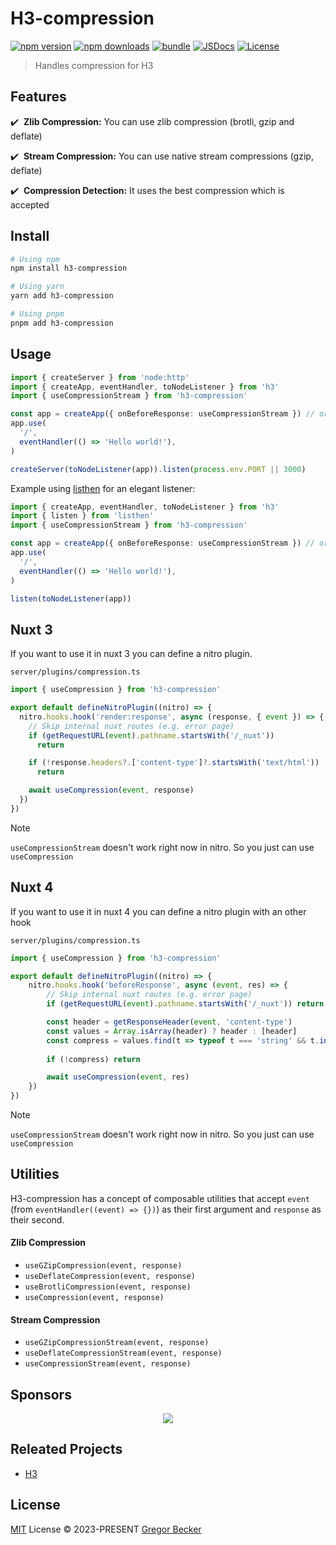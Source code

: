 # H3-compression

[![npm version][npm-version-src]][npm-version-href]
[![npm downloads][npm-downloads-src]][npm-downloads-href]
[![bundle][bundle-src]][bundle-href]
[![JSDocs][jsdocs-src]][jsdocs-href]
[![License][license-src]][license-href]

> Handles compression for H3

## Features

✔️ &nbsp;**Zlib Compression:** You can use zlib compression (brotli, gzip and deflate)

✔️ &nbsp;**Stream Compression:** You can use native stream compressions (gzip, deflate)

✔️ &nbsp;**Compression Detection:** It uses the best compression which is accepted



## Install

```bash
# Using npm
npm install h3-compression

# Using yarn
yarn add h3-compression

# Using pnpm
pnpm add h3-compression
```

## Usage

```ts
import { createServer } from 'node:http'
import { createApp, eventHandler, toNodeListener } from 'h3'
import { useCompressionStream } from 'h3-compression'

const app = createApp({ onBeforeResponse: useCompressionStream }) // or { onBeforeResponse: useCompression }
app.use(
  '/',
  eventHandler(() => 'Hello world!'),
)

createServer(toNodeListener(app)).listen(process.env.PORT || 3000)
```

Example using <a href="https://github.com/unjs/listhen">listhen</a> for an elegant listener:

```ts
import { createApp, eventHandler, toNodeListener } from 'h3'
import { listen } from 'listhen'
import { useCompressionStream } from 'h3-compression'

const app = createApp({ onBeforeResponse: useCompressionStream }) // or { onBeforeResponse: useCompression }
app.use(
  '/',
  eventHandler(() => 'Hello world!'),
)

listen(toNodeListener(app))
```

## Nuxt 3

If you want to use it in nuxt 3 you can define a nitro plugin.

`server/plugins/compression.ts`
````ts
import { useCompression } from 'h3-compression'

export default defineNitroPlugin((nitro) => {
  nitro.hooks.hook('render:response', async (response, { event }) => {
    // Skip internal nuxt routes (e.g. error page)
    if (getRequestURL(event).pathname.startsWith('/_nuxt'))
      return

    if (!response.headers?.['content-type']?.startsWith('text/html'))
      return

    await useCompression(event, response)
  })
})
````
> [!NOTE]  
> `useCompressionStream` doesn't work right now in nitro. So you just can use `useCompression`

## Nuxt 4

If you want to use it in nuxt 4 you can define a nitro plugin with an other hook

`server/plugins/compression.ts`
````ts
import { useCompression } from 'h3-compression'

export default defineNitroPlugin((nitro) => {
	nitro.hooks.hook('beforeResponse', async (event, res) => {
		// Skip internal nuxt routes (e.g. error page)
		if (getRequestURL(event).pathname.startsWith('/_nuxt')) return

		const header = getResponseHeader(event, 'content-type')
		const values = Array.isArray(header) ? header : [header]
		const compress = values.find(t => typeof t === 'string' && t.includes('text/html'))
		
		if (!compress) return

		await useCompression(event, res)
	})
})
````
> [!NOTE]  
> `useCompressionStream` doesn't work right now in nitro. So you just can use `useCompression`

## Utilities

H3-compression has a concept of composable utilities that accept `event` (from `eventHandler((event) => {})`) as their first argument and `response` as their second.

#### Zlib Compression

- `useGZipCompression(event, response)`
- `useDeflateCompression(event, response)`
- `useBrotliCompression(event, response)`
- `useCompression(event, response)`

#### Stream Compression

- `useGZipCompressionStream(event, response)`
- `useDeflateCompressionStream(event, response)`
- `useCompressionStream(event, response)`

## Sponsors

<p align="center">
  <a href="https://pinia-orm.codedredd.de/sponsorkit/sponsors.png">
    <img src='https://pinia-orm.codedredd.de/sponsorkit/sponsors.svg'/>
  </a>
</p>

## Releated Projects

- [H3](https://github.com/unjs/h3)

## License

[MIT](./LICENSE) License © 2023-PRESENT [Gregor Becker](https://github.com/CodeDredd)


<!-- Badges -->

[npm-version-src]: https://img.shields.io/npm/v/h3-compression?style=flat&colorA=080f12&colorB=1fa669
[npm-version-href]: https://npmjs.com/package/h3-compression
[npm-downloads-src]: https://img.shields.io/npm/dm/h3-compression?style=flat&colorA=080f12&colorB=1fa669
[npm-downloads-href]: https://npmjs.com/package/h3-compression
[bundle-src]: https://img.shields.io/bundlephobia/minzip/h3-compression?style=flat&colorA=080f12&colorB=1fa669&label=minzip
[bundle-href]: https://bundlephobia.com/result?p=h3-compression
[license-src]: https://img.shields.io/github/license/CodeDredd/h3-compression.svg?style=flat&colorA=080f12&colorB=1fa669
[license-href]: https://github.com/CodeDredd/h3-compression/blob/main/LICENSE
[jsdocs-src]: https://img.shields.io/badge/jsdocs-reference-080f12?style=flat&colorA=080f12&colorB=1fa669
[jsdocs-href]: https://www.jsdocs.io/package/h3-compression
